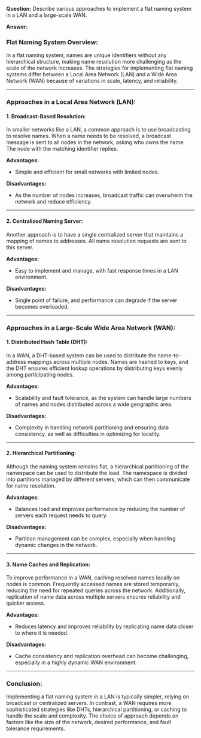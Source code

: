 **Question:** Describe various approaches to implement a flat naming system in a LAN and a large-scale WAN.

**Answer:**

### Flat Naming System Overview:
In a flat naming system, names are unique identifiers without any hierarchical structure, making name resolution more challenging as the scale of the network increases. The strategies for implementing flat naming systems differ between a Local Area Network (LAN) and a Wide Area Network (WAN) because of variations in scale, latency, and reliability.

---

### Approaches in a Local Area Network (LAN):

#### 1. Broadcast-Based Resolution:
In smaller networks like a LAN, a common approach is to use broadcasting to resolve names. When a name needs to be resolved, a broadcast message is sent to all nodes in the network, asking who owns the name. The node with the matching identifier replies.

**Advantages:**
- Simple and efficient for small networks with limited nodes.

**Disadvantages:**
- As the number of nodes increases, broadcast traffic can overwhelm the network and reduce efficiency.

---

#### 2. Centralized Naming Server:
Another approach is to have a single centralized server that maintains a mapping of names to addresses. All name resolution requests are sent to this server.

**Advantages:**
- Easy to implement and manage, with fast response times in a LAN environment.

**Disadvantages:**
- Single point of failure, and performance can degrade if the server becomes overloaded.

---

### Approaches in a Large-Scale Wide Area Network (WAN):

#### 1. Distributed Hash Table (DHT):
In a WAN, a DHT-based system can be used to distribute the name-to-address mappings across multiple nodes. Names are hashed to keys, and the DHT ensures efficient lookup operations by distributing keys evenly among participating nodes.

**Advantages:**
- Scalability and fault tolerance, as the system can handle large numbers of names and nodes distributed across a wide geographic area.

**Disadvantages:**
- Complexity in handling network partitioning and ensuring data consistency, as well as difficulties in optimizing for locality.

---

#### 2. Hierarchical Partitioning:
Although the naming system remains flat, a hierarchical partitioning of the namespace can be used to distribute the load. The namespace is divided into partitions managed by different servers, which can then communicate for name resolution.

**Advantages:**
- Balances load and improves performance by reducing the number of servers each request needs to query.

**Disadvantages:**
- Partition management can be complex, especially when handling dynamic changes in the network.

---

#### 3. Name Caches and Replication:
To improve performance in a WAN, caching resolved names locally on nodes is common. Frequently accessed names are stored temporarily, reducing the need for repeated queries across the network. Additionally, replication of name data across multiple servers ensures reliability and quicker access.

**Advantages:**
- Reduces latency and improves reliability by replicating name data closer to where it is needed.

**Disadvantages:**
- Cache consistency and replication overhead can become challenging, especially in a highly dynamic WAN environment.

---

### Conclusion:
Implementing a flat naming system in a LAN is typically simpler, relying on broadcast or centralized servers. In contrast, a WAN requires more sophisticated strategies like DHTs, hierarchical partitioning, or caching to handle the scale and complexity. The choice of approach depends on factors like the size of the network, desired performance, and fault tolerance requirements.
